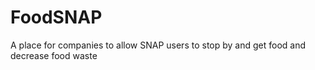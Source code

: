 # FoodSNAP
A place for companies to allow SNAP users to stop by and get food and decrease food waste
